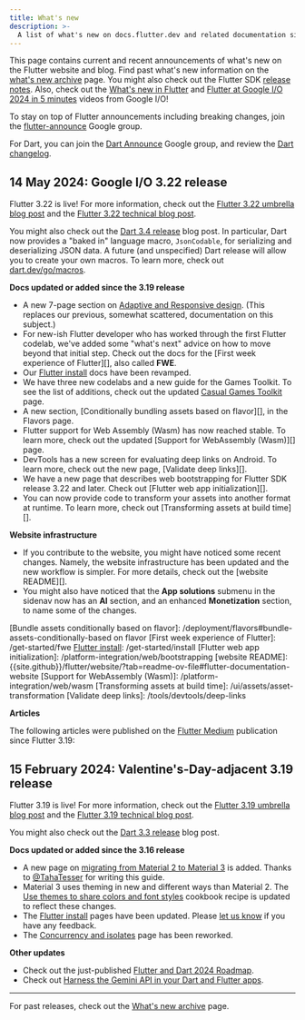 ```yaml
---
title: What's new
description: >-
  A list of what's new on docs.flutter.dev and related documentation sites.
---
```


This page contains current and recent announcements
of what's new on the Flutter website and blog.
Find past what's new information on the
[what's new archive][] page.
You might also check out the
Flutter SDK [release notes][].
Also, check out the [What's new in Flutter][]
and [Flutter at Google I/O 2024 in 5 minutes][]
videos from Google I/O!

To stay on top of Flutter announcements including
breaking changes,
join the [flutter-announce][] Google group.

For Dart, you can join the [Dart Announce][] Google group,
and review the [Dart changelog][].

[Dart Announce]: {{site.groups}}/a/dartlang.org/g/announce
[Dart changelog]: {{site.github}}/dart-lang/sdk/blob/main/CHANGELOG.md
[flutter-announce]: {{site.groups}}/forum/#!forum/flutter-announce
[Flutter at Google I/O 2024 in 5 minutes]: {{site.youtube-site}}/watch?v=x2WOHonEwqM
[release notes]: /release/release-notes
[What's new in Flutter]: {{site.youtube-site}}/watch?v=lpnKWK-KEYs

## 14 May 2024: Google I/O 3.22 release

Flutter 3.22 is live! For more information,
check out the [Flutter 3.22 umbrella blog post][3.22-umbrella]
and the [Flutter 3.22 technical blog post][3.22-tech].

You might also check out the [Dart 3.4 release][] blog post.
In particular, Dart now provides a "baked in" language macro,
`JsonCodable`, for serializing and deserializing JSON data. 
A future (and unspecified) Dart release will allow
you to create your own macros.
To learn more, check out [dart.dev/go/macros][].

[3.22-tech]: {{site.flutter-medium}}/whats-new-in-flutter-3-22-fbde6c164fe3
[3.22-umbrella]: {{site.flutter-medium}}/io24-5e211f708a37
[Dart 3.4 release]: {{site.medium}}/dartlang/dart-3-4-bd8d23b4462a
[dart.dev/go/macros]: http://dart.dev/go/macros

**Docs updated or added since the 3.19 release**

* A new 7-page section on [Adaptive and Responsive design][].
  (This replaces our previous, somewhat scattered,
  documentation on this subject.)
* For new-ish Flutter developer who has worked through
  the first Flutter codelab, we've added some "what's next"
  advice on how to move beyond that initial step.
  Check out the docs for the
  [First week experience of Flutter][], also called **FWE**.
* Our [Flutter install][] docs have been revamped.
* We have three new codelabs and a new guide for the Games Toolkit.
  To see the list of additions,
  check out the updated [Casual Games Toolkit][] page.
* A new section, [Conditionally bundling assets based on flavor][],
  in the Flavors page.
* Flutter support for Web Assembly (Wasm) has now reached stable.
  To learn more, check out the updated
  [Support for WebAssembly (Wasm)][] page.
* DevTools has a new screen for evaluating deep links on Android.
  To learn more, check out the new page, [Validate deep links][].
* We have a new page that describes web bootstrapping for
  Flutter SDK release 3.22 and later.
  Check out [Flutter web app initialization][].
* You can now provide code to transform your assets
  into another format at runtime. To learn more,
  check out [Transforming assets at build time][].

**Website infrastructure**

* If you contribute to the website, you might have noticed
  some recent changes. Namely, the website infrastructure
  has been updated and the new workflow is simpler.
  For more details, check out the [website README][].
* You might also have noticed that the **App solutions**
  submenu in the sidenav now has an **AI** section,
  and an enhanced **Monetization** section,
  to name some of the changes.

[Adaptive and Responsive design]: /ui/adaptive-responsive
[Casual Games Toolkit]: /resources/games-toolkit
[Bundle assets conditionally based on flavor]: /deployment/flavors#bundle-assets-conditionally-based on flavor
[First week experience of Flutter]: /get-started/fwe
[Flutter install]: /get-started/install
[Flutter web app initialization]: /platform-integration/web/bootstrapping
[website README]: {{site.github}}/flutter/website/?tab=readme-ov-file#flutter-documentation-website
[Support for WebAssembly (Wasm)]: /platform-integration/web/wasm
[Transforming assets at build time]: /ui/assets/asset-transformation
[Validate deep links]: /tools/devtools/deep-links

**Articles**

The following articles were published on the [Flutter Medium][]
publication since Flutter 3.19:

[Flutter Medium]: {{site.flutter-medium}}

## 15 February 2024: Valentine's-Day-adjacent 3.19 release

Flutter 3.19 is live! For more information,
check out the [Flutter 3.19 umbrella blog post][3.19-umbrella]
and the [Flutter 3.19 technical blog post][3.19-tech].

You might also check out the [Dart 3.3 release][] blog post.

[3.19-tech]: {{site.flutter-medium}}/whats-new-in-flutter-3-19-58b1aae242d2
[3.19-umbrella]: {{site.flutter-medium}}/starting-2024-strong-with-flutter-and-dart-cae9845264fe
[Dart 3.3 release]: {{site.medium}}/dartlang/new-in-dart-3-3-extension-types-javascript-interop-and-more-325bf2bf6c13

**Docs updated or added since the 3.16 release**

* A new page on [migrating from Material 2 to Material 3][]
  is added. Thanks to [@TahaTesser][] for writing this guide.
* Material 3 uses theming in new and different ways than
  Material 2. The [Use themes to share colors and font styles][]
  cookbook recipe is updated to reflect these changes.
* The [Flutter install][] pages have been updated. Please
  [let us know][] if you have any feedback.
* The [Concurrency and isolates][] page has been reworked.

[@TahaTesser]: {{site.github}}/TahaTesser
[Concurrency and isolates]: /perf/isolates
[Flutter install]: /get-started/install
[let us know]: {{site.github}}/flutter/website/issues/new/choose
[migrating from Material 2 to Material 3]: /release/breaking-changes/material-3-migration
[Use themes to share colors and font styles]: /cookbook/design/themes

**Other updates**

* Check out the just-published
  [Flutter and Dart 2024 Roadmap][].
* Check out [Harness the Gemini API in your Dart and Flutter apps][].

[Flutter and Dart 2024 Roadmap]: {{site.github}}/flutter/flutter/blob/master/docs/roadmap/Roadmap.md
[Harness the Gemini API in your Dart and Flutter apps]: {{site.flutter-medium}}/harness-the-gemini-api-in-your-dart-and-flutter-apps-00573e560381

---

For past releases, check out the
[What's new archive][] page.

[What's new archive]: /release/archive-whats-new

